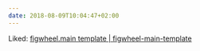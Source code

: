 ```yaml
---
date: 2018-08-09T10:04:47+02:00
---
```


Liked: [figwheel.main template | figwheel-main-template](https://rigsomelight.com/figwheel-main-template/)

